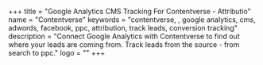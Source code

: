 +++
title = "Google Analytics CMS Tracking For Contentverse - Attributio"
name = "Contentverse"
keywords = "contentverse, , google analytics, cms, adwords, facebook, ppc, attribution, track leads, conversion tracking"
description = "Connect Google Analytics with Contentverse to find out where your leads are coming from. Track leads from the source - from search to ppc."
logo = ""
+++

